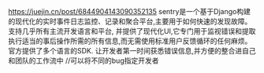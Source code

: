 
https://juejin.cn/post/6844904143090352135
sentry是一个基于Django构建的现代化的实时事件日志监控、记录和聚合平台,主要用于如何快速的发现故障。支持几乎所有主流开发语言和平台,
并提供了现代化UI,它专门用于监视错误和提取执行适当的事后操作所需的所有信息,而无需使用标准用户反馈循环的任何麻烦。官方提供了多个语言的SDK.
让开发者第一时间获悉错误信息,并方便的整合进自己和团队的工作流中
//可以将不同的bug指定开发者

